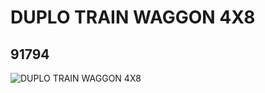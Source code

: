 # DUPLO TRAIN WAGGON 4X8
## 91794
![DUPLO TRAIN WAGGON 4X8](https://lc-www-live-s.legocdn.com/media/bricks/5/2/4589701.jpg)